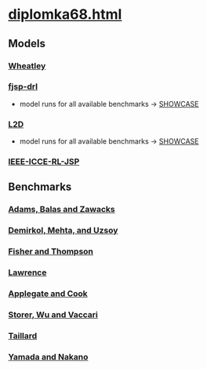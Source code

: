 # [diplomka68.html](https://www.cs.cas.cz/~martin/diplomka68.html)

## Models

### [Wheatley](models/Wheatley/)

### [fjsp-drl](models/fjsp-drl/)

- model runs for all available benchmarks -> [SHOWCASE](models/fjsp-drl/fjsp-drl/Showcase%20fjsp-drl.ipynb)

### [L2D](models/L2D/)

- model runs for all available benchmarks -> [SHOWCASE](models/L2D/Showcase.ipynb)

### [IEEE-ICCE-RL-JSP](models/IEEE-ICCE-RL-JSP/)

## Benchmarks

### [Adams, Balas and Zawacks](benchmarks/abz_instances)

### [Demirkol, Mehta, and Uzsoy](benchmarks/dmu_instances/)

### [Fisher and Thompson](benchmarks/ft_instances/)

### [Lawrence](benchmarks/la_instances/)

### [Applegate and Cook](benchmarks/orb_instances/)

### [Storer, Wu and Vaccari](benchmarks/swv_instances/)

### [Taillard](benchmarks/ta_instances/)

### [Yamada and Nakano](benchmarks/yn_instances/)